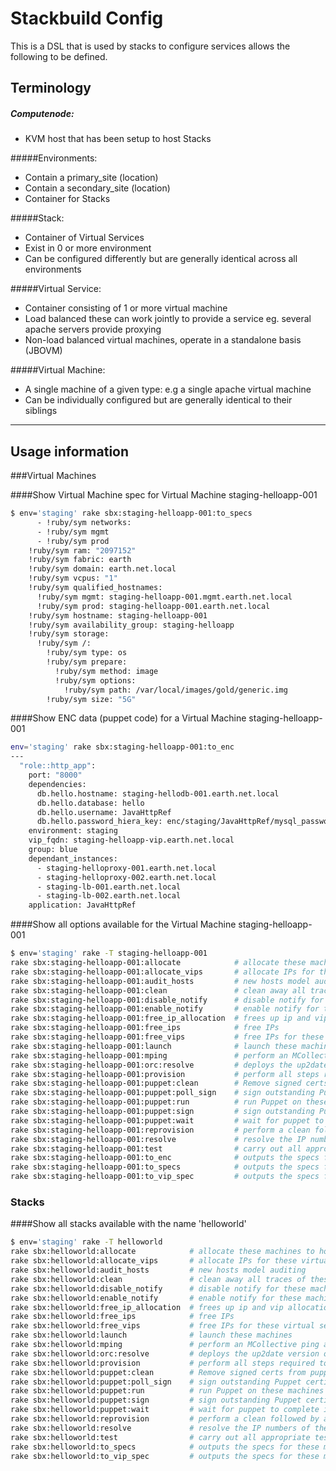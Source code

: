 Stackbuild Config
=========
This is a DSL that is used by stacks to configure services allows the following to be defined.

Terminology
-----------
##### Computenode:
* KVM host that has been setup to host Stacks

#####Environments:
* Contain a primary_site (location)
* Contain a secondary_site (location)
* Container for Stacks

#####Stack:
* Container of Virtual Services
* Exist in 0 or more environment
* Can be configured differently but are generally identical across all environments

#####Virtual Service:
* Container consisting of 1 or more virtual machine
* Load balanced these can work jointly to provide a service eg. several apache servers provide proxying
* Non-load balanced virtual machines, operate in a standalone basis (JBOVM)

#####Virtual Machine:
* A single machine of a given type: e.g a single apache virtual machine
* Can be individually configured but are generally identical to their siblings

---------------------------------

Usage information
-----------



###Virtual Machines


####Show Virtual Machine spec for Virtual Machine staging-helloapp-001
```sh
$ env='staging' rake sbx:staging-helloapp-001:to_specs
      - !ruby/sym networks:
      - !ruby/sym mgmt
      - !ruby/sym prod
    !ruby/sym ram: "2097152"
    !ruby/sym fabric: earth
    !ruby/sym domain: earth.net.local
    !ruby/sym vcpus: "1"
    !ruby/sym qualified_hostnames:
      !ruby/sym mgmt: staging-helloapp-001.mgmt.earth.net.local
      !ruby/sym prod: staging-helloapp-001.earth.net.local
    !ruby/sym hostname: staging-helloapp-001
    !ruby/sym availability_group: staging-helloapp
    !ruby/sym storage:
      !ruby/sym /:
        !ruby/sym type: os
        !ruby/sym prepare:
          !ruby/sym method: image
          !ruby/sym options:
            !ruby/sym path: /var/local/images/gold/generic.img
        !ruby/sym size: "5G"
```

####Show ENC data (puppet code) for a Virtual Machine staging-helloapp-001
```sh
env='staging' rake sbx:staging-helloapp-001:to_enc
---
  "role::http_app":
    port: "8000"
    dependencies:
      db.hello.hostname: staging-hellodb-001.earth.net.local
      db.hello.database: hello
      db.hello.username: JavaHttpRef
      db.hello.password_hiera_key: enc/staging/JavaHttpRef/mysql_password
    environment: staging
    vip_fqdn: staging-helloapp-vip.earth.net.local
    group: blue
    dependant_instances:
      - staging-helloproxy-001.earth.net.local
      - staging-helloproxy-002.earth.net.local
      - staging-lb-001.earth.net.local
      - staging-lb-002.earth.net.local
    application: JavaHttpRef
```

####Show all options available for the Virtual Machine staging-helloapp-001
```sh
$ env='staging' rake -T staging-helloapp-001
rake sbx:staging-helloapp-001:allocate            # allocate these machines to hosts (but don't actually launch them - this is a dry run)
rake sbx:staging-helloapp-001:allocate_vips       # allocate IPs for these virtual services
rake sbx:staging-helloapp-001:audit_hosts         # new hosts model auditing
rake sbx:staging-helloapp-001:clean               # clean away all traces of these machines
rake sbx:staging-helloapp-001:disable_notify      # disable notify for these machines
rake sbx:staging-helloapp-001:enable_notify       # enable notify for these machines
rake sbx:staging-helloapp-001:free_ip_allocation  # frees up ip and vip allocation of these machines
rake sbx:staging-helloapp-001:free_ips            # free IPs
rake sbx:staging-helloapp-001:free_vips           # free IPs for these virtual services
rake sbx:staging-helloapp-001:launch              # launch these machines
rake sbx:staging-helloapp-001:mping               # perform an MCollective ping against these machines
rake sbx:staging-helloapp-001:orc:resolve         # deploys the up2date version of the artifact according to the cmdb using orc
rake sbx:staging-helloapp-001:provision           # perform all steps required to create and configure the machine(s)
rake sbx:staging-helloapp-001:puppet:clean        # Remove signed certs from puppetmaster
rake sbx:staging-helloapp-001:puppet:poll_sign    # sign outstanding Puppet certificate signing requests for these machines
rake sbx:staging-helloapp-001:puppet:run          # run Puppet on these machines
rake sbx:staging-helloapp-001:puppet:sign         # sign outstanding Puppet certificate signing requests for these machines
rake sbx:staging-helloapp-001:puppet:wait         # wait for puppet to complete its run on these machines
rake sbx:staging-helloapp-001:reprovision         # perform a clean followed by a provision
rake sbx:staging-helloapp-001:resolve             # resolve the IP numbers of these machines
rake sbx:staging-helloapp-001:test                # carry out all appropriate tests on these machines
rake sbx:staging-helloapp-001:to_enc              # outputs the specs for these machines, in the format to feed to the provisioning tools
rake sbx:staging-helloapp-001:to_specs            # outputs the specs for these machines, in the format to feed to the provisioning tools
rake sbx:staging-helloapp-001:to_vip_spec         # outputs the specs for these machines, in the format to feed to the provisioning tools
```

### Stacks
####Show all stacks available with the name 'helloworld'
```sh
$ env='staging' rake -T helloworld
rake sbx:helloworld:allocate            # allocate these machines to hosts (but don't actually launch them - this is a dry run)
rake sbx:helloworld:allocate_vips       # allocate IPs for these virtual services
rake sbx:helloworld:audit_hosts         # new hosts model auditing
rake sbx:helloworld:clean               # clean away all traces of these machines
rake sbx:helloworld:disable_notify      # disable notify for these machines
rake sbx:helloworld:enable_notify       # enable notify for these machines
rake sbx:helloworld:free_ip_allocation  # frees up ip and vip allocation of these machines
rake sbx:helloworld:free_ips            # free IPs
rake sbx:helloworld:free_vips           # free IPs for these virtual services
rake sbx:helloworld:launch              # launch these machines
rake sbx:helloworld:mping               # perform an MCollective ping against these machines
rake sbx:helloworld:orc:resolve         # deploys the up2date version of the artifact according to the cmdb using orc
rake sbx:helloworld:provision           # perform all steps required to create and configure the machine(s)
rake sbx:helloworld:puppet:clean        # Remove signed certs from puppetmaster
rake sbx:helloworld:puppet:poll_sign    # sign outstanding Puppet certificate signing requests for these machines
rake sbx:helloworld:puppet:run          # run Puppet on these machines
rake sbx:helloworld:puppet:sign         # sign outstanding Puppet certificate signing requests for these machines
rake sbx:helloworld:puppet:wait         # wait for puppet to complete its run on these machines
rake sbx:helloworld:reprovision         # perform a clean followed by a provision
rake sbx:helloworld:resolve             # resolve the IP numbers of these machines
rake sbx:helloworld:test                # carry out all appropriate tests on these machines
rake sbx:helloworld:to_specs            # outputs the specs for these machines, in the format to feed to the provisioning tools
rake sbx:helloworld:to_vip_spec         # outputs the specs for these machines, in the format to feed to the provisioning tools
```





